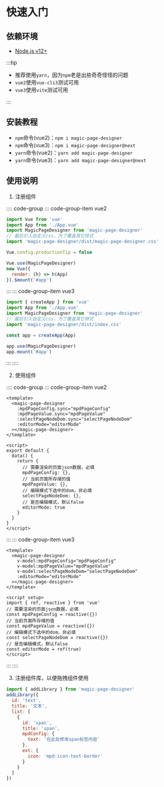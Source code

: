 # 快速入门

## 依赖环境

- [Node.js v12+](https://nodejs.org/en/)

:::tip

- 推荐使用`yarn`，因为`npm`老是出些奇奇怪怪的问题
- `vue2`使用`vue-cli3`测试可用
- `vue3`使用`vite`测试可用

:::

## 安装教程

- `npm`命令(vue2)：`npm i magic-page-designer`
- `npm`命令(vue3)：`npm i magic-page-designer@next`
- `yarn`命令(vue2)：`yarn add magic-page-designer`
- `yarn`命令(vue3)：`yarn add magic-page-designer@next`

## 使用说明

1.  注册组件

:::: code-group
::: code-group-item vue2

```js
import Vue from 'vue'
import App from './App.vue'
import MagicPageDesigner from 'magic-page-designer'
// 最后引入自定义css，为了覆盖其它样式
import 'magic-page-designer/dist/magic-page-designer.css'

Vue.config.productionTip = false

Vue.use(MagicPageDesigner)
new Vue({
  render: (h) => h(App)
}).$mount('#app')
```

:::
::: code-group-item vue3

```js
import { createApp } from 'vue'
import App from './App.vue'
import MagicPageDesigner from 'magic-page-designer'
// 最后引入自定义css，为了覆盖其它样式
import 'magic-page-designer/dist/index.css'

const app = createApp(App)

app.use(MagicPageDesigner)
app.mount('#app')
```

:::
::::

2.  使用组件

:::: code-group
::: code-group-item vue2

```vue
<template>
  <magic-page-designer
    :mpdPageConfig.sync="mpdPageConfig"
    :mpdPageValue.sync="mpdPageValue"
    :selectPageNodeDom.sync="selectPageNodeDom"
    :editorMode="editorMode"
  ></magic-page-designer>
</template>

<script>
export default {
  data() {
    return {
      // 需要渲染的页面json数据，必填
      mpdPageConfig: {},
      // 当前页面所存储的值
      mpdPageValue: {},
      // 编辑模式下选中的dom，非必填
      selectPageNodeDom: {},
      // 是否编辑模式，默认false
      editorMode: true
    }
  }
}
</script>
```

:::
::: code-group-item vue3

```vue
<template>
  <magic-page-designer
    v-model:mpdPageConfig="mpdPageConfig"
    v-model:mpdPageValue="mpdPageValue"
    v-model:selectPageNodeDom="selectPageNodeDom"
    :editorMode="editorMode"
  ></magic-page-designer>
</template>

<script setup>
import { ref, reactive } from 'vue'
// 需要渲染的页面json数据，必填
const mpdPageConfig = reactive({})
// 当前页面所存储的值
const mpdPageValue = reactive({})
// 编辑模式下选中的dom，非必填
const selectPageNodeDom = reactive({})
// 是否编辑模式，默认false
const editorMode = ref(true)
</script>
```

:::
::::

3.  注册组件库，以便拖拽组件使用

```js
import { addLibrary } from 'magic-page-designer'
addLibrary({
  id: 'text',
  title: '文本',
  list: [
    {
      id: 'span',
      title: 'span',
      mpdConfig: {
        text: '在此处修改span标签内容'
      },
      ext: {
        icon: 'mpd-icon-text-border'
      }
    }
  ]
})
```
